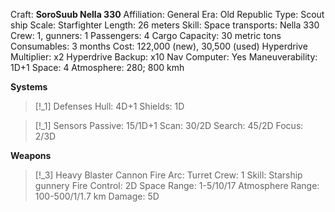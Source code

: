 Craft: **SoroSuub Nella 330**
Affiliation: General
Era: Old Republic
Type: Scout ship
Scale: Starfighter
Length: 26 meters
Skill: Space transports: Nella 330
Crew: 1, gunners: 1
Passengers: 4
Cargo Capacity: 30 metric tons
Consumables: 3 months
Cost: 122,000 (new), 30,500 (used)
Hyperdrive Multiplier: x2
Hyperdrive Backup: x10
Nav Computer: Yes
Maneuverability: 1D+1
Space: 4
Atmosphere: 280; 800 kmh

**Systems**
> [!_1] Defenses
> Hull: 4D+1
> Shields: 1D

> [!_1] Sensors
> Passive: 15/1D+1
> Scan: 30/2D
> Search: 45/2D
> Focus: 2/3D

**Weapons**
> [!_3] Heavy Blaster Cannon
> Fire Arc: Turret
> Crew: 1
> Skill: Starship gunnery
> Fire Control: 2D
> Space Range: 1-5/10/17
> Atmosphere Range: 100-500/1/1.7 km
> Damage: 5D